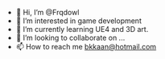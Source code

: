 - 👋 Hi, I’m @Frqdowl
- 👀 I’m interested in game development
- 🌱 I’m currently learning UE4 and 3D art.
- 💞️ I’m looking to collaborate on ...
- 📫 How to reach me bkkaan@hotmail.com

<!---
Frqdowl/Frqdowl is a ✨ special ✨ repository because its `README.md` (this file) appears on your GitHub profile.
You can click the Preview link to take a look at your changes.
--->
